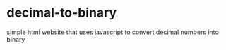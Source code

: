 # decimal-to-binary
simple html website that uses javascript to convert decimal numbers into binary
